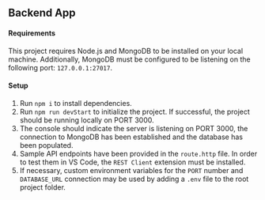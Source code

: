 ## Backend App

#### Requirements
This project requires Node.js and MongoDB to be installed on your local machine. Additionally, MongoDB must be configured to be listening on the following port: `127.0.0.1:27017`.

#### Setup
1. Run `npm i` to install dependencies.
2. Run `npm run devStart` to initialize the project. If successful, the project should be running locally on PORT 3000.
3. The console should indicate the server is listening on PORT 3000, the connection to MongoDB has been established and the database has been populated.
4. Sample API endpoints have been provided in the `route.http` file. In order to test them in VS Code, the `REST Client` extension must be installed.
5. If necessary, custom environment variables for the `PORT` number and `DATABASE_URL` connection may be used by adding a `.env` file to the root project folder.
